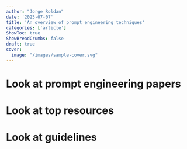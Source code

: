 ```yaml
---
author: "Jorge Roldan"
date: '2025-07-07'
title: 'An overview of prompt engineering techniques'
categories: ['article']
ShowToc: true
ShowBreadCrumbs: false
draft: true
cover:
  image: "/images/sample-cover.svg"
---
```


# Look at prompt engineering papers

# Look at top resources

# Look at guidelines
